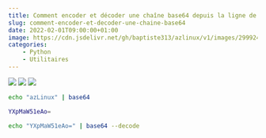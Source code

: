 ```yaml
---
title: Comment encoder et décoder une chaîne base64 depuis la ligne de commande ?
slug: comment-encoder-et-decoder-une-chaine-base64
date: 2022-02-01T09:00:00+01:00
image: https://cdn.jsdelivr.net/gh/baptiste313/azlinux/v1/images/2999245/raw.webp
categories:
    - Python
    - Utilitaires
--- 
```


[![](https://shields.io/discord/935805859840290876?style=social&label=discord&logo=discord)](https://discord.gg/aThsHpfa7J)
[![](https://shields.io/github/stars/baptiste313/azlinux?style=social)](https://github.com/baptiste313/azlinux) 
[![](https://shields.io/youtube/channel/subscribers/UCv1Dfrx1Z1sF94s-d7M92Bw)](https://www.youtube.com/channel/UCv1Dfrx1Z1sF94s-d7M92Bw?sub_confirmation=1)

```bash
echo "azLinux" | base64
```

```bash
YXpMaW51eAo=
```

```bash
echo "YXpMaW51eAo=" | base64 --decode
```
